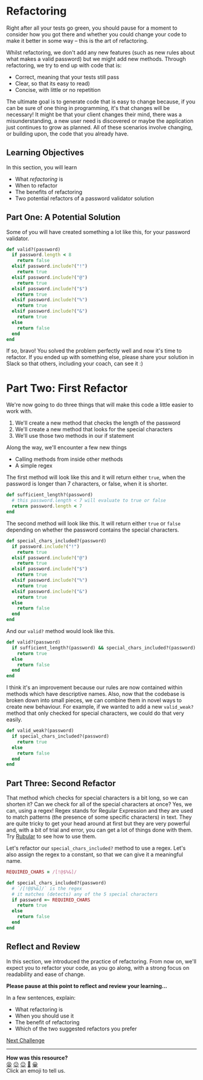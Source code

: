 # Refactoring

Right after all your tests go green, you should pause for a moment to consider how you got there and whether you could change your code to make it better in some way – this is the art of refactoring.

Whilst refactoring, we don't add any new features (such as new rules about what makes a valid password) but we might add new methods. Through refactoring, we try to end up with code that is:

- Correct, meaning that your tests still pass
- Clear, so that its easy to read)
- Concise, with little or no repetition

The ultimate goal is to generate code that is easy to change because, if you can be sure of one thing in programming, it's that changes will be necessary! It might be that your client changes their mind, there was a misunderstanding, a new user need is discovered or maybe the application just continues to grow as planned. All of these scenarios involve changing, or building upon, the code that you already have.

## Learning Objectives

In this section, you will learn
- What _refactoring_ is
- When to refactor
- The benefits of refactoring
- Two potential refactors of a password validator solution

## Part One: A Potential Solution

Some of you will have created something a lot like this, for your password validator.

```ruby
def valid?(password)
  if password.length < 8
    return false
  elsif password.include?("!")
    return true
  elsif password.include?("@")
    return true
  elsif password.include?("$")
    return true
  elsif password.include?("%")
    return true
  elsif password.include?("&")
    return true
  else
    return false
  end
end
```

If so, bravo! You solved the problem perfectly well and now it's time to refactor. If you ended up with something else, please share your solution in Slack so that others, including your coach, can see it :)

# Part Two: First Refactor

We're now going to do three things that will make this code a little easier to work with.

1. We'll create a new method that checks the length of the password
2. We'll create a new method that looks for the special characters
3. We'll use those two methods in our if statement

Along the way, we'll encounter a few new things
- Calling methods from inside other methods
- A simple regex

The first method will look like this and it will return either `true`, when the password is longer than 7 characters, or false, when it is shorter.

```ruby
def sufficient_length?(password)
  # this password.length < 7 will evaluate to true or false
  return password.length < 7
end
```

The second method will look like this. It will return either `true` or `false` depending on whether the password contains the special characters.

```ruby
def special_chars_included?(password)
  if password.include?("!")
    return true
  elsif password.include?("@")
    return true
  elsif password.include?("$")
    return true
  elsif password.include?("%")
    return true
  elsif password.include?("&")
    return true
  else
    return false
  end
end
```

And our `valid?` method would look like this.

```ruby
def valid?(password)
  if sufficient_length?(password) && special_chars_included?(password)
    return true
  else
    return false
  end
end
```

I think it's an improvement because our rules are now contained within methods which have descriptive names. Also, now that the codebase is broken down into small pieces, we can combine them in novel ways to create new behaviour. For example, if we wanted to add a new `valid_weak?` method that only checked for special characters, we could do that very easily.

```ruby
def valid_weak?(password)
  if special_chars_included?(password)
    return true
  else
    return false
  end
end
```

## Part Three: Second Refactor

That method which checks for special characters is a bit long, so we can shorten it? Can we check for all of the special characters at once? Yes, we can, using a regex! Regex stands for Regular Expression and they are used to match patterns (the presence of some specific characters) in text. They are quite tricky to get your head around at first but they are very powerful and, with a bit of trial and error, you can get a lot of things done with them. Try [Rubular](https://rubular.com/) to see how to use them.

Let's refactor our `special_chars_included?` method to use a regex. Let's also assign the regex to a constant, so that we can give it a meaningful name.

```ruby
REQUIRED_CHARS = /[!@$%&]/

def special_chars_included?(password)
  # `/[!@$%&]/` is the regex
  # it matches (detects) any of the 5 special characters
  if password =~ REQUIRED_CHARS
    return true
  else
    return false
  end
end
```

## Reflect and Review

In this section, we introduced the practice of refactoring. From now on, we'll expect you to refactor your code, as you go along, with a strong focus on readability and ease of change.

**Please pause at this point to reflect and review your learning...**

In a few sentences, explain:

- What refactoring is
- When you should use it
- The benefit of refactoring
- Which of the two suggested refactors you prefer


[Next Challenge](11_review.md)

<!-- BEGIN GENERATED SECTION DO NOT EDIT -->

---

**How was this resource?**  
[😫](https://airtable.com/shrUJ3t7KLMqVRFKR?prefill_Repository=makersacademy/ruby_foundations&prefill_File=chapter1/10_refactoring.md&prefill_Sentiment=😫) [😕](https://airtable.com/shrUJ3t7KLMqVRFKR?prefill_Repository=makersacademy/ruby_foundations&prefill_File=chapter1/10_refactoring.md&prefill_Sentiment=😕) [😐](https://airtable.com/shrUJ3t7KLMqVRFKR?prefill_Repository=makersacademy/ruby_foundations&prefill_File=chapter1/10_refactoring.md&prefill_Sentiment=😐) [🙂](https://airtable.com/shrUJ3t7KLMqVRFKR?prefill_Repository=makersacademy/ruby_foundations&prefill_File=chapter1/10_refactoring.md&prefill_Sentiment=🙂) [😀](https://airtable.com/shrUJ3t7KLMqVRFKR?prefill_Repository=makersacademy/ruby_foundations&prefill_File=chapter1/10_refactoring.md&prefill_Sentiment=😀)  
Click an emoji to tell us.

<!-- END GENERATED SECTION DO NOT EDIT -->
